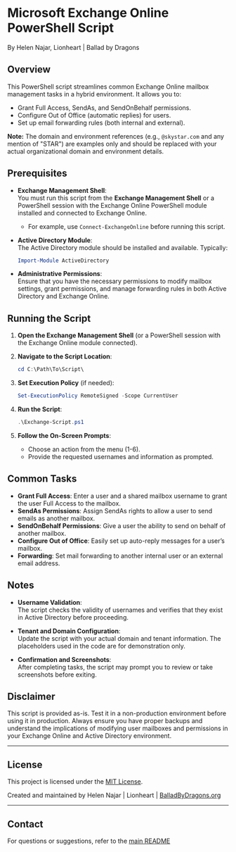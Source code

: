 # Microsoft Exchange Online PowerShell Script
By Helen Najar, Lionheart | Ballad by Dragons

## **Overview**

This PowerShell script streamlines common Exchange Online mailbox management tasks in a hybrid environment. It allows you to:

- Grant Full Access, SendAs, and SendOnBehalf permissions.
- Configure Out of Office (automatic replies) for users.
- Set up email forwarding rules (both internal and external).

**Note:** The domain and environment references (e.g., `@skystar.com` and any mention of "STAR") are examples only and should be replaced with your actual organizational domain and environment details.

## **Prerequisites**

- **Exchange Management Shell**:  
  You must run this script from the **Exchange Management Shell** or a PowerShell session with the Exchange Online PowerShell module installed and connected to Exchange Online.  
  - For example, use `Connect-ExchangeOnline` before running this script.
  
- **Active Directory Module**:  
  The Active Directory module should be installed and available. Typically:
  ```powershell
  Import-Module ActiveDirectory
  ```
  
- **Administrative Permissions**:  
  Ensure that you have the necessary permissions to modify mailbox settings, grant permissions, and manage forwarding rules in both Active Directory and Exchange Online.

## **Running the Script**

1. **Open the Exchange Management Shell** (or a PowerShell session with the Exchange Online module connected).
   
2. **Navigate to the Script Location**:
   ```powershell
   cd C:\Path\To\Script\
   ```

3. **Set Execution Policy** (if needed):
   ```powershell
   Set-ExecutionPolicy RemoteSigned -Scope CurrentUser
   ```

4. **Run the Script**:
   ```powershell
   .\Exchange-Script.ps1
   ```

5. **Follow the On-Screen Prompts**:
   - Choose an action from the menu (1-6).
   - Provide the requested usernames and information as prompted.

## **Common Tasks**

- **Grant Full Access**: Enter a user and a shared mailbox username to grant the user Full Access to the mailbox.
- **SendAs Permissions**: Assign SendAs rights to allow a user to send emails as another mailbox.
- **SendOnBehalf Permissions**: Give a user the ability to send on behalf of another mailbox.
- **Configure Out of Office**: Easily set up auto-reply messages for a user’s mailbox.
- **Forwarding**: Set mail forwarding to another internal user or an external email address.

## Notes

- **Username Validation**:  
  The script checks the validity of usernames and verifies that they exist in Active Directory before proceeding.

- **Tenant and Domain Configuration**:  
  Update the script with your actual domain and tenant information. The placeholders used in the code are for demonstration only.

- **Confirmation and Screenshots**:  
  After completing tasks, the script may prompt you to review or take screenshots before exiting.

## **Disclaimer**

This script is provided as-is. Test it in a non-production environment before using it in production. Always ensure you have proper backups and understand the implications of modifying user mailboxes and permissions in your Exchange Online and Active Directory environment.

---

## **License**
This project is licensed under the [MIT License](https://github.com/balladbydragons/Exchange-Hybrid-Tools/blob/main/LICENSE.md).

Created and maintained by Helen Najar | Lionheart | [BalladByDragons.org](https://www.balladbydragons.org)

---

## **Contact**
For questions or suggestions, refer to the [main README](https://github.com/balladbydragons/Exchange-Hybrid-Tools/blob/main/README.md)

